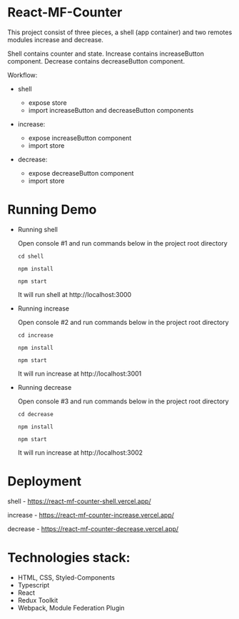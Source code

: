# React-MF-Counter
This project consist of three pieces, a shell (app container) and two remotes modules increase and decrease.

Shell contains counter and state. Increase contains increaseButton component. Decrease contains decreaseButton component.

Workflow:

* shell
  - expose store
  - import increaseButton and decreaseButton components
  
* increase: 
  - expose increaseButton component
  - import store

* decrease:
  - expose decreaseButton component
  - import store

# Running Demo
* Running shell
  
  Open console #1 and run commands below in the project root directory
  ```
  cd shell
  ```
  ```
  npm install
  ```
  ```
  npm start
  ```
  It will run shell at http://localhost:3000

* Running increase

  Open console #2 and run commands below in the project root directory
  ```
  cd increase
  ```
  ```
  npm install
  ```
  ```
  npm start
  ```
  It will run increase at http://localhost:3001

* Running decrease

  Open console #3 and run commands below in the project root directory
  ```
  cd decrease
  ```
  ```
  npm install
  ```
  ```
  npm start
  ```
  It will run increase at http://localhost:3002

# Deployment
shell - https://react-mf-counter-shell.vercel.app/

increase - https://react-mf-counter-increase.vercel.app/

decrease - https://react-mf-counter-decrease.vercel.app/
# Technologies stack:
* HTML, CSS, Styled-Components
* Typescript
* React
* Redux Toolkit
* Webpack, Module Federation Plugin
